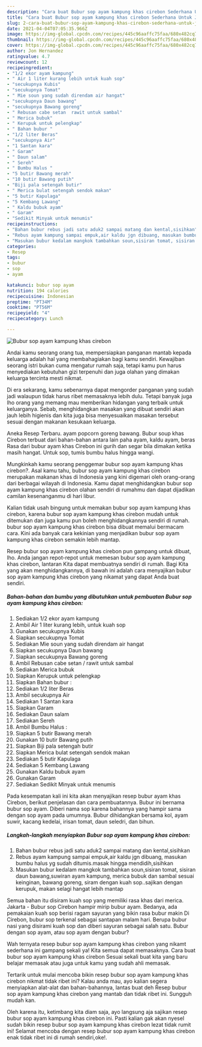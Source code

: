 ```yaml
---
description: "Cara buat Bubur sop ayam kampung khas cirebon Sederhana Untuk Jualan"
title: "Cara buat Bubur sop ayam kampung khas cirebon Sederhana Untuk Jualan"
slug: 2-cara-buat-bubur-sop-ayam-kampung-khas-cirebon-sederhana-untuk-jualan
date: 2021-04-04T07:05:35.966Z
image: https://img-global.cpcdn.com/recipes/445c96aaffc75faa/680x482cq70/bubur-sop-ayam-kampung-khas-cirebon-foto-resep-utama.jpg
thumbnail: https://img-global.cpcdn.com/recipes/445c96aaffc75faa/680x482cq70/bubur-sop-ayam-kampung-khas-cirebon-foto-resep-utama.jpg
cover: https://img-global.cpcdn.com/recipes/445c96aaffc75faa/680x482cq70/bubur-sop-ayam-kampung-khas-cirebon-foto-resep-utama.jpg
author: Jon Hernandez
ratingvalue: 4.7
reviewcount: 12
recipeingredient:
- "1/2 ekor ayam kampung"
- " Air 1 liter kurang lebih untuk kuah sop"
- "secukupnya Kubis"
- "secukupnya Tomat"
- " Mie soun yang sudah direndam air hangat"
- "secukupnya Daun bawang"
- "secukupnya Bawang goreng"
- " Rebusan cabe setan  rawit untuk sambal"
- " Merica bubuk"
- " Kerupuk untuk pelengkap"
- " Bahan bubur "
- "1/2 liter Beras"
- "secukupnya Air"
- "1 Santan kara"
- " Garam"
- " Daun salam"
- " Sereh"
- " Bumbu Halus "
- "5 butir Bawang merah"
- "10 butir Bawang putih"
- "Biji pala setengah butir"
- " Merica bulat setengah sendok makan"
- "5 butir Kapulaga"
- "5 Kembang Lawang"
- " Kaldu bubuk ayam"
- " Garam"
- "Sedikit Minyak untuk menumis"
recipeinstructions:
- "Bahan bubur rebus jadi satu aduk2 sampai matang dan kental,sisihkan"
- "Rebus ayam kampung sampai empuk,air kaldu jgn dibuang, masukan bumbu halus yg sudah ditumis.masak hingga mendidih,sisihkan"
- "Masukan bubur kedalam mangkok tambahkan soun,sisiran tomat, sisiran daun bawang,suwiran ayam kampung, merica bubuk dan sambal sesuai keinginan, bawang goreng, siram dengan kuah sop..sajikan dengan kerupuk, makan selagi hangat lebih mantap"
categories:
- Resep
tags:
- bubur
- sop
- ayam

katakunci: bubur sop ayam 
nutrition: 194 calories
recipecuisine: Indonesian
preptime: "PT34M"
cooktime: "PT56M"
recipeyield: "4"
recipecategory: Lunch

---
```



![Bubur sop ayam kampung khas cirebon](https://img-global.cpcdn.com/recipes/445c96aaffc75faa/680x482cq70/bubur-sop-ayam-kampung-khas-cirebon-foto-resep-utama.jpg)

Andai kamu seorang orang tua, mempersiapkan panganan mantab kepada keluarga adalah hal yang membahagiakan bagi kamu sendiri. Kewajiban seorang istri bukan cuma mengatur rumah saja, tetapi kamu pun harus menyediakan kebutuhan gizi terpenuhi dan juga olahan yang dimakan keluarga tercinta mesti nikmat.

Di era  sekarang, kamu sebenarnya dapat mengorder panganan yang sudah jadi walaupun tidak harus ribet memasaknya lebih dulu. Tetapi banyak juga lho orang yang memang mau memberikan hidangan yang terbaik untuk keluarganya. Sebab, menghidangkan masakan yang dibuat sendiri akan jauh lebih higienis dan kita juga bisa menyesuaikan masakan tersebut sesuai dengan makanan kesukaan keluarga. 

Aneka Resep Terbaru. ayam popcorn goreng bawang. Bubur soup khas Cirebon terbuat dari bahan-bahan antara lain paha ayam, kaldu ayam, beras Rasa dari bubur ayam khas Cirebon ini gurih dan segar bila dimakan ketika masih hangat. Untuk sop, tumis bumbu halus hingga wangi.

Mungkinkah kamu seorang penggemar bubur sop ayam kampung khas cirebon?. Asal kamu tahu, bubur sop ayam kampung khas cirebon merupakan makanan khas di Indonesia yang kini digemari oleh orang-orang dari berbagai wilayah di Indonesia. Kamu dapat menghidangkan bubur sop ayam kampung khas cirebon olahan sendiri di rumahmu dan dapat dijadikan camilan kesenanganmu di hari libur.

Kalian tidak usah bingung untuk memakan bubur sop ayam kampung khas cirebon, karena bubur sop ayam kampung khas cirebon mudah untuk ditemukan dan juga kamu pun boleh menghidangkannya sendiri di rumah. bubur sop ayam kampung khas cirebon bisa dibuat memalui bermacam cara. Kini ada banyak cara kekinian yang menjadikan bubur sop ayam kampung khas cirebon semakin lebih mantap.

Resep bubur sop ayam kampung khas cirebon pun gampang untuk dibuat, lho. Anda jangan repot-repot untuk memesan bubur sop ayam kampung khas cirebon, lantaran Kita dapat membuatnya sendiri di rumah. Bagi Kita yang akan menghidangkannya, di bawah ini adalah cara menyajikan bubur sop ayam kampung khas cirebon yang nikamat yang dapat Anda buat sendiri.

<!--inarticleads1-->

##### Bahan-bahan dan bumbu yang dibutuhkan untuk pembuatan Bubur sop ayam kampung khas cirebon:

1. Sediakan 1/2 ekor ayam kampung
1. Ambil  Air 1 liter kurang lebih, untuk kuah sop
1. Gunakan secukupnya Kubis
1. Siapkan secukupnya Tomat
1. Sediakan  Mie soun yang sudah direndam air hangat
1. Siapkan secukupnya Daun bawang
1. Siapkan secukupnya Bawang goreng
1. Ambil  Rebusan cabe setan / rawit untuk sambal
1. Sediakan  Merica bubuk
1. Siapkan  Kerupuk untuk pelengkap
1. Siapkan  Bahan bubur :
1. Sediakan 1/2 liter Beras
1. Ambil secukupnya Air
1. Sediakan 1 Santan kara
1. Siapkan  Garam
1. Sediakan  Daun salam
1. Sediakan  Sereh
1. Ambil  Bumbu Halus :
1. Siapkan 5 butir Bawang merah
1. Gunakan 10 butir Bawang putih
1. Siapkan Biji pala setengah butir
1. Siapkan  Merica bulat setengah sendok makan
1. Sediakan 5 butir Kapulaga
1. Sediakan 5 Kembang Lawang
1. Gunakan  Kaldu bubuk ayam
1. Gunakan  Garam
1. Sediakan Sedikit Minyak untuk menumis


Pada kesempatan kali ini kita akan menyajikan resep bubur ayam khas Cirebon, berikut penjelasan dan cara pembuatannya. Bubur ini bernama bubur sop ayam. Diberi nama sop karena bahannya yang hampir sama dengan sop ayam pada umumnya. Bubur dihidangkan bersama kol, ayam suwir, kacang kedelai, irisan tomat, daun seledri, dan bihun. 

<!--inarticleads2-->

##### Langkah-langkah menyiapkan Bubur sop ayam kampung khas cirebon:

1. Bahan bubur rebus jadi satu aduk2 sampai matang dan kental,sisihkan
1. Rebus ayam kampung sampai empuk,air kaldu jgn dibuang, masukan bumbu halus yg sudah ditumis.masak hingga mendidih,sisihkan
1. Masukan bubur kedalam mangkok tambahkan soun,sisiran tomat, sisiran daun bawang,suwiran ayam kampung, merica bubuk dan sambal sesuai keinginan, bawang goreng, siram dengan kuah sop..sajikan dengan kerupuk, makan selagi hangat lebih mantap


Semua bahan itu disiram kuah sop yang memiliki rasa khas dari merica. Jakarta - Bubur sop Cirebon hampir mirip bubur ayam. Bedanya, ada pemakaian kuah sop berisi ragam sayuran yang bikin rasa bubur makin Di Cirebon, bubur sop terkenal sebagai santapan malam hari. Berupa bubur nasi yang disirami kuah sop dan diberi sayuran sebagai salah satu. Bubur dengan sop ayam, atau sop ayam dengan bubur? 

Wah ternyata resep bubur sop ayam kampung khas cirebon yang nikamt sederhana ini gampang sekali ya! Kita semua dapat memasaknya. Cara buat bubur sop ayam kampung khas cirebon Sesuai sekali buat kita yang baru belajar memasak atau juga untuk kamu yang sudah ahli memasak.

Tertarik untuk mulai mencoba bikin resep bubur sop ayam kampung khas cirebon nikmat tidak ribet ini? Kalau anda mau, ayo kalian segera menyiapkan alat-alat dan bahan-bahannya, lantas buat deh Resep bubur sop ayam kampung khas cirebon yang mantab dan tidak ribet ini. Sungguh mudah kan. 

Oleh karena itu, ketimbang kita diam saja, ayo langsung aja sajikan resep bubur sop ayam kampung khas cirebon ini. Pasti kalian gak akan nyesel sudah bikin resep bubur sop ayam kampung khas cirebon lezat tidak rumit ini! Selamat mencoba dengan resep bubur sop ayam kampung khas cirebon enak tidak ribet ini di rumah sendiri,oke!.

